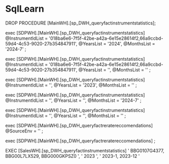 # SqlLearn

DROP PROCEDURE [MainWH].[sp_DWH_queryfactinstrumentstatistics];

exec [SDPWH].[MainWH].[sp_DWH_queryfactinstrumentstatistics]
@InstrumentIdList = '018ba6e6-7f5f-42be-a42a-6e15e28614f2,66a9ccbd-59d4-4c53-9020-27b354847911', @YearsList = '2024', @MonthsList = '2024-7'
;


exec [SDPWH].[MainWH].[sp_DWH_queryfactinstrumentstatistics]
@InstrumentIdList = '018ba6e6-7f5f-42be-a42a-6e15e28614f2,66a9ccbd-59d4-4c53-9020-27b354847911', @YearsList = '', @MonthsList = ''
;

exec [SDPWH].[MainWH].[sp_DWH_queryfactinstrumentstatistics]
@InstrumentIdList = '', @YearsList = '2023', @MonthsList = ''
;


exec [SDPWH].[MainWH].[sp_DWH_queryfactinstrumentstatistics]
@InstrumentIdList = '', @YearsList = '', @MonthsList = '2024-7'
;


exec [SDPWH].[MainWH].[sp_DWH_queryfactinstrumentstatistics]
@InstrumentIdList = '', @YearsList = '', @MonthsList = ''
;

exec [SDPWH].[MainWH].[sp_DWH_queryfactreratereccomendations]
@SourceEnv = ''
;

exec [SDPWH].[MainWH].[sp_DWH_queryfactreratereccomendations]
;



EXEC [SalesWH].[sp_DWH_queryfactinstrumentstatistics] 
'
BBG0107G4377,
BBG00L7LX529,
BBG000GKPSZ0
',
'
2023
',
'
2023-1,
2023-12
'
